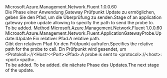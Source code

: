 <Type Name="IWithPath" FullName="Microsoft.Azure.Management.Network.Fluent.ApplicationGatewayProbe.Update.IWithPath">
  <TypeSignature Language="C#" Value="public interface IWithPath" />
  <TypeSignature Language="ILAsm" Value=".class public interface auto ansi abstract IWithPath" />
  <TypeSignature Language="DocId" Value="T:Microsoft.Azure.Management.Network.Fluent.ApplicationGatewayProbe.Update.IWithPath" />
  <TypeSignature Language="VB.NET" Value="Public Interface IWithPath" />
  <TypeSignature Language="F#" Value="type IWithPath = interface" />
  <AssemblyInfo>
    <AssemblyName>Microsoft.Azure.Management.Network.Fluent</AssemblyName>
    <AssemblyVersion>1.0.0.60</AssemblyVersion>
  </AssemblyInfo>
  <Interfaces />
  <Docs>
    <summary>
            <span data-ttu-id="6726b-101">Die Phase einer Anwendung Gateway Prüfpunkt Update zu ermöglichen, geben Sie den Pfad, um die Überprüfung zu senden.</span><span class="sxs-lookup"><span data-stu-id="6726b-101">Stage of an application gateway probe update allowing to specify the path to send the probe to.</span></span>
            </summary>
    <remarks>To be added.</remarks>
  </Docs>
  <Members>
    <Member MemberName="WithPath">
      <MemberSignature Language="C#" Value="public Microsoft.Azure.Management.Network.Fluent.ApplicationGatewayProbe.Update.IUpdate WithPath (string path);" />
      <MemberSignature Language="ILAsm" Value=".method public hidebysig newslot virtual instance class Microsoft.Azure.Management.Network.Fluent.ApplicationGatewayProbe.Update.IUpdate WithPath(string path) cil managed" />
      <MemberSignature Language="DocId" Value="M:Microsoft.Azure.Management.Network.Fluent.ApplicationGatewayProbe.Update.IWithPath.WithPath(System.String)" />
      <MemberSignature Language="VB.NET" Value="Public Function WithPath (path As String) As IUpdate" />
      <MemberSignature Language="F#" Value="abstract member WithPath : string -&gt; Microsoft.Azure.Management.Network.Fluent.ApplicationGatewayProbe.Update.IUpdate" Usage="iWithPath.WithPath path" />
      <MemberType>Method</MemberType>
      <AssemblyInfo>
        <AssemblyName>Microsoft.Azure.Management.Network.Fluent</AssemblyName>
        <AssemblyVersion>1.0.0.60</AssemblyVersion>
      </AssemblyInfo>
      <ReturnValue>
        <ReturnType>Microsoft.Azure.Management.Network.Fluent.ApplicationGatewayProbe.Update.IUpdate</ReturnType>
      </ReturnValue>
      <Parameters>
        <Parameter Name="path" Type="System.String" />
      </Parameters>
      <Docs>
        <param name="path"><span data-ttu-id="6726b-102">Ein relativer Pfad.</span><span class="sxs-lookup"><span data-stu-id="6726b-102">A relative path.</span></span></param>
        <summary>
            <span data-ttu-id="6726b-103">Gibt den relativen Pfad für den Prüfpunkt aufrufen.</span><span class="sxs-lookup"><span data-stu-id="6726b-103">Specifies the relative path for the probe to call.</span></span>
            <span data-ttu-id="6726b-104">Ein Prüfpunkt wird gesendet, um &lt;Protokoll&gt;://&lt;Host&gt;:&lt;Port&gt;&lt;Pfad&gt;.</span><span class="sxs-lookup"><span data-stu-id="6726b-104">A probe is sent to &lt;protocol&gt;://&lt;host&gt;:&lt;port&gt;&lt;path&gt;.</span></span>
            </summary>
        <returns>To be added.</returns>
        <remarks>To be added.</remarks>
        <return><span data-ttu-id="6726b-105">die nächste Phase des Updates.</span><span class="sxs-lookup"><span data-stu-id="6726b-105">The next stage of the update.</span></span></return>
      </Docs>
    </Member>
  </Members>
</Type>